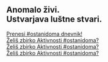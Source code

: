 <h2>Anomalo živi.<br />Ustvarjava luštne stvari.</h2>
<a href="https://bit.ly/anomalodnevnik" target="_blank" rel="noopener noreferrer">Prenesi #ostanidoma dnevnik!</a><br />
<a href="https://bit.ly/anomaloaktivnosti" target="_blank" rel="noopener noreferrer">Želiš zbirko Aktivnosti #ostanidoma?</a><br />
<a href="https://bit.ly/anomaloaktivnosti" target="_blank" rel="noopener noreferrer">Želiš zbirko Aktivnosti #ostanidoma?</a><br />
<a href="https://bit.ly/anomaloaktivnosti" target="_blank" rel="noopener noreferrer">Želiš zbirko Aktivnosti #ostanidoma?</a><br />
